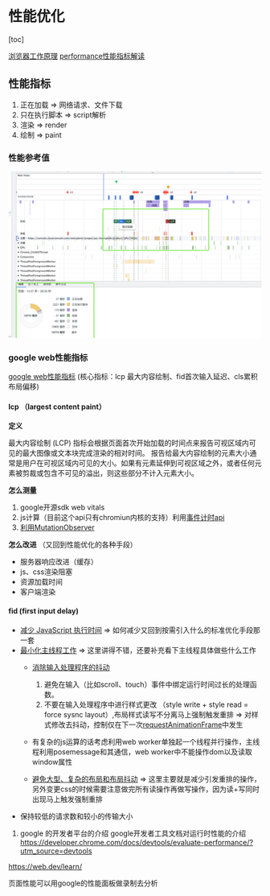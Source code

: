 # 性能优化

[toc]

[浏览器工作原理](https://developer.mozilla.org/zh-CN/docs/Web/Performance/How_browsers_work)
[performance性能指标解读](https://segmentfault.com/a/1190000020509556)

## 性能指标

1. 正在加载 => 网络请求、文件下载
2. 只在执行脚本 => script解析
3. 渲染 => render
4. 绘制 => paint

### 性能参考值

![avatar](./performance.png)

### google web性能指标

[google web性能指标](https://juejin.cn/post/7026907443250593805)
(核心指标：lcp 最大内容绘制、fid首次输入延迟、cls累积布局偏移)

#### lcp （largest content paint）

 **定义**

 最大内容绘制 (LCP) 指标会根据页面首次开始加载的时间点来报告可视区域内可见的最大图像或文本块完成渲染的相对时间。
 报告给最大内容绘制的元素大小通常是用户在可视区域内可见的大小。如果有元素延伸到可视区域之外，或者任何元素被剪裁或包含不可见的溢出，则这些部分不计入元素大小。 

   **怎么测量**
   1. google开源sdk web vitals
   2. js计算（目前这个api只有chromiun内核的支持）利用[事件计时api](https://w3c.github.io/event-timing/)
   3. [利用MutationObserver](https://www.infoq.cn/article/rwGQvlVXXuWh9zNUEsDN)

   **怎么改进**  （又回到性能优化的各种手段）

- 服务器响应改进（缓存）
- js、css渲染阻塞
- 资源加载时间
- 客户端渲染

#### fid (first input delay)

- [减少 JavaScript 执行时间](https://web.dev/bootup-time/)
=> 如何减少又回到按需引入什么的标准优化手段那一套
- [最小化主线程工作](https://web.dev/mainthread-work-breakdown/) => 这里讲得不错，还要补充看下主线程具体做些什么工作
  - [消除输入处理程序的抖动](https://developers.google.com/web/fundamentals/performance/rendering/debounce-your-input-handlers)
      1. 避免在输入（比如scroll、touch）事件中绑定运行时间过长的处理函数。
      2. 不要在输入处理程序中进行样式更改 （style write + style read = force sysnc layout）,布局样式读写不分离马上强制触发重排 => 对样式修改去抖动，控制仅在下一次[requestAnimationFrame](https://developer.mozilla.org/zh-CN/docs/Web/API/Window/requestAnimationFrame)中发生

  - 有复杂的js运算的话考虑利用web worker单独起一个线程并行操作，主线程利用posemessage和其通信，web worker中不能操作dom以及读取window属性
  - [避免大型、复杂的布局和布局抖动](https://developers.google.com/web/fundamentals/performance/rendering/avoid-large-complex-layouts-and-layout-thrashing)  => 这里主要就是减少引发重排的操作，另外变更css的时候需要注意做完所有读操作再做写操作，因为读+写同时出现马上触发强制重排
- 保持较低的请求数和较小的传输大小

1. google 的开发者平台的介绍
google开发者工具文档对运行时性能的介绍
<https://developer.chrome.com/docs/devtools/evaluate-performance/?utm_source=devtools>

<https://web.dev/learn/>

 页面性能可以用google的性能面板做录制去分析
